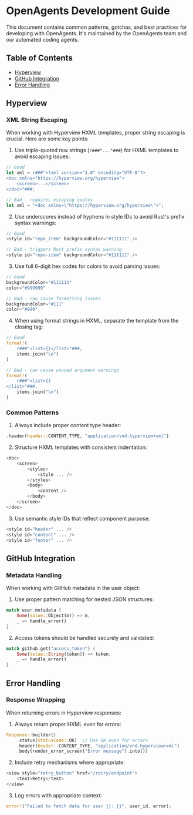 # OpenAgents Development Guide

This document contains common patterns, gotchas, and best practices for developing with OpenAgents. It's maintained by the OpenAgents team and our automated coding agents.

## Table of Contents

- [Hyperview](#hyperview)
- [GitHub Integration](#github-integration)
- [Error Handling](#error-handling)

## Hyperview

### XML String Escaping

When working with Hyperview HXML templates, proper string escaping is crucial. Here are some key points:

1. Use triple-quoted raw strings (`r###"..."###`) for HXML templates to avoid escaping issues:
```rust
// Good
let xml = r###"<?xml version="1.0" encoding="UTF-8"?>
<doc xmlns="https://hyperview.org/hyperview">
    <screen>...</screen>
</doc>"###;

// Bad - requires escaping quotes
let xml = "<doc xmlns=\"https://hyperview.org/hyperview\">";
```

2. Use underscores instead of hyphens in style IDs to avoid Rust's prefix syntax warnings:
```rust
// Good
<style id="repo_item" backgroundColor="#111111" />

// Bad - triggers Rust prefix syntax warning
<style id="repo-item" backgroundColor="#111111" />
```

3. Use full 6-digit hex codes for colors to avoid parsing issues:
```rust
// Good
backgroundColor="#111111"
color="#999999"

// Bad - can cause formatting issues
backgroundColor="#111"
color="#999"
```

4. When using format strings in HXML, separate the template from the closing tag:
```rust
// Good
format!(
    r###"<list>{}</list>"###,
    items.join("\n")
)

// Bad - can cause unused argument warnings
format!(
    r###"<list>{}
</list>"###,
    items.join("\n")
)
```

### Common Patterns

1. Always include proper content type header:
```rust
.header(header::CONTENT_TYPE, "application/vnd.hyperview+xml")
```

2. Structure HXML templates with consistent indentation:
```rust
<doc>
    <screen>
        <styles>
            <style ... />
        </styles>
        <body>
            <content />
        </body>
    </screen>
</doc>
```

3. Use semantic style IDs that reflect component purpose:
```rust
<style id="header" ... />
<style id="content" ... />
<style id="footer" ... />
```

## GitHub Integration

### Metadata Handling

When working with GitHub metadata in the user object:

1. Use proper pattern matching for nested JSON structures:
```rust
match user.metadata {
    Some(Value::Object(m)) => m,
    _ => handle_error()
}
```

2. Access tokens should be handled securely and validated:
```rust
match github.get("access_token") {
    Some(Value::String(token)) => token,
    _ => handle_error()
}
```

## Error Handling

### Response Wrapping

When returning errors in Hyperview responses:

1. Always return proper HXML even for errors:
```rust
Response::builder()
    .status(StatusCode::OK)  // Use OK even for errors
    .header(header::CONTENT_TYPE, "application/vnd.hyperview+xml")
    .body(render_error_screen("Error message").into())
```

2. Include retry mechanisms where appropriate:
```rust
<view style="retry_button" href="/retry/endpoint">
    <text>Retry</text>
</view>
```

3. Log errors with appropriate context:
```rust
error!("Failed to fetch data for user {}: {}", user_id, error);
```